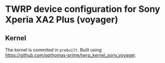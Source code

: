 # TWRP device configuration for Sony Xperia XA2 Plus (voyager)

## Kernel
The kernel is commited in `prebuilt`. Built using https://github.com/opthomas-prime/twrp_kernel_sony_voyager.
